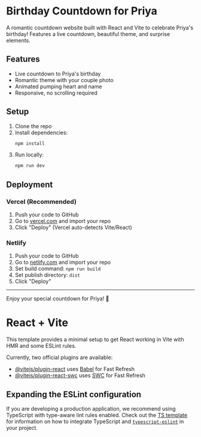 # Birthday Countdown for Priya

A romantic countdown website built with React and Vite to celebrate Priya's birthday! Features a live countdown, beautiful theme, and surprise elements.

## Features
- Live countdown to Priya's birthday
- Romantic theme with your couple photo
- Animated pumping heart and name
- Responsive, no scrolling required

## Setup
1. Clone the repo
2. Install dependencies:
   ```bash
   npm install
   ```
3. Run locally:
   ```bash
   npm run dev
   ```

## Deployment
### Vercel (Recommended)
1. Push your code to GitHub
2. Go to [vercel.com](https://vercel.com/) and import your repo
3. Click "Deploy" (Vercel auto-detects Vite/React)

### Netlify
1. Push your code to GitHub
2. Go to [netlify.com](https://netlify.com/) and import your repo
3. Set build command: `npm run build`
4. Set publish directory: `dist`
5. Click "Deploy"

---
Enjoy your special countdown for Priya! 💖

# React + Vite

This template provides a minimal setup to get React working in Vite with HMR and some ESLint rules.

Currently, two official plugins are available:

- [@vitejs/plugin-react](https://github.com/vitejs/vite-plugin-react/blob/main/packages/plugin-react) uses [Babel](https://babeljs.io/) for Fast Refresh
- [@vitejs/plugin-react-swc](https://github.com/vitejs/vite-plugin-react/blob/main/packages/plugin-react-swc) uses [SWC](https://swc.rs/) for Fast Refresh

## Expanding the ESLint configuration

If you are developing a production application, we recommend using TypeScript with type-aware lint rules enabled. Check out the [TS template](https://github.com/vitejs/vite/tree/main/packages/create-vite/template-react-ts) for information on how to integrate TypeScript and [`typescript-eslint`](https://typescript-eslint.io) in your project.
